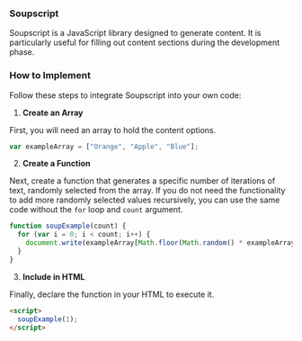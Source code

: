 ### Soupscript

Soupscript is a JavaScript library designed to generate content. It is particularly useful for filling out content sections during the development phase.

### How to Implement

Follow these steps to integrate Soupscript into your own code:

1. **Create an Array**

First, you will need an array to hold the content options.

```javascript
var exampleArray = ["Orange", "Apple", "Blue"];
```

2. **Create a Function**

Next, create a function that generates a specific number of iterations of text, randomly selected from the array. If you do not need the functionality to add more randomly selected values recursively, you can use the same code without the `for` loop and `count` argument.

```javascript
function soupExample(count) {
  for (var i = 0; i < count; i++) {
    document.write(exampleArray[Math.floor(Math.random() * exampleArray.length)] + " ");
  }
}
```

3. **Include in HTML**

Finally, declare the function in your HTML to execute it.

```html
<script>
  soupExample(1);
</script>
```
